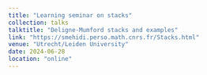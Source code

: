 ```yaml
---
title: "Learning seminar on stacks"
collection: talks
talktitle: "Deligne-Mumford stacks and examples"
link: "https://smehidi.perso.math.cnrs.fr/Stacks.html"
venue: "Utrecht/Leiden University"
date: 2024-06-28
location: "online"
---
```

